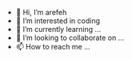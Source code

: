 - 👋 Hi, I’m arefeh
- 👀 I’m interested in coding
- 🌱 I’m currently learning ...
- 💞️ I’m looking to collaborate on ...
- 📫 How to reach me ...

<!---
arefehtavazohi/arefehtavazohi is a ✨ special ✨ repository because its `README.md` (this file) appears on your GitHub profile.
You can click the Preview link to take a look at your changes.
--->
